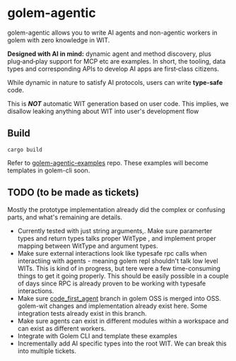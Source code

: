 # golem-agentic

golem-agentic allows you to write AI agents and non-agentic workers in golem with zero knowledge in WIT.

**Designed with AI in mind:** dynamic agent and method discovery, plus plug‑and‑play support for MCP etc are examples. 
In short, the tooling, data types and corresponding APIs to develop AI apps are first‑class citizens.

While dynamic in nature to satisfy AI protocols, users can write **type-safe** code.

This is _**NOT**_ automatic WIT generation based on user code. This implies, we disallow leaking anything about WIT into user's development flow


## Build

```shell
cargo build
```

Refer to [golem-agentic-examples](https://github.com/golemcloud/golem-agentic-examples) repo.
These examples will become templates in golem-cli soon.


## TODO (to be made as tickets)

Mostly the prototype implementation already did the complex or confusing parts, and what's remaining are details.

* Currently tested with just string arguments,. Make sure paramerter types and return types talks proper WitType , and implement proper mapping between WitType and argument types.
* Make sure external interactions look like typesafe rpc calls when interactiing with agents - meaning golem repl shouldn't talk low level WITs. This is kind of in progress, but tere were a few time-consuming things to get it going properly. This should be easily possible in a couple of days since RPC is already proven to be working with typesafe interactions.
* Make sure [code_first_agent](https://github.com/golemcloud/golem/compare/main...code_first_agent) branch in golem OSS is merged into OSS. golem-wit changes and implementation already exist here. Some integration tests already exist in this branch.
* Make sure agents can exist in different modules within a workspace and can exist as different workers.
* Integrate with Golem CLI and template these examples
* Incrementally add AI specific types into the root WIT. We can break this into multiple tickets.
